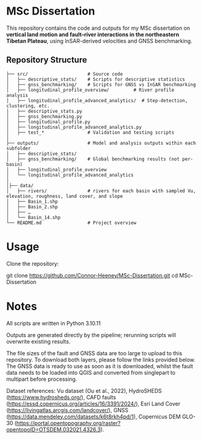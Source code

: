 # MSc Dissertation  

This repository contains the code and outputs for my MSc dissertation on **vertical land motion and fault–river interactions in the northeastern Tibetan Plateau**, using InSAR-derived velocities and GNSS benchmarking.  

## Repository Structure  

```plaintext
├── src/                      # Source code
│   ├── descriptive_stats/    # Scripts for descriptive statistics
│   ├── gnss_benchmarking/    # Scripts for GNSS vs InSAR benchmarking
│   ├── longitudinal_profile_overview/         # River profile analysis
│   ├── longitudinal_profile_advanced_analytics/  # Step-detection, clustering, etc.
│   ├── descriptive_stats.py
│   ├── gnss_benchmarking.py
│   ├── longitudinal_profile.py
│   ├── longitudinal_profile_advanced_analytics.py
│   ├── test_*                # Validation and testing scripts
│
├── outputs/                  # Model and analysis outputs within each subfolder
│   ├── descriptive_stats/              
│   ├── gnss_benchmarking/    # Global benchmarking results (not per-basin)
│   ├── longitudinal_profile_overview
│   └── longitudinal_profile_advanced_analytics
│
│├── data/
│   ├── rivers/               # rivers for each basin with sampled Vu, elevation, roughness, land cover, and slope              
│   ├── Basin_1.shp         
│   ├── Basin_2.shp
│   ├── …  
│   └── Basin_14.shp
└── README.md                 # Project overview

```

# Usage

Clone the repository:

git clone https://github.com/Connor-Heeney/MSc-Dissertation.git
cd MSc-Dissertation


# Notes

All scripts are written in Python 3.10.11

Outputs are generated directly by the pipeline; rerunning scripts will overwrite existing results.

The file sizes of the fault and GNSS data are too large to upload to this repository. To download both layers, please follow the links provided below. The GNSS data is ready to use as soon as it is downloaded, whilst the fault data needs to be loaded into QGIS and converted from singlepart to multipart before processing. 

Dataset references: Vu dataset (Ou et al., 2022), HydroSHEDS (https://www.hydrosheds.org/), CAFD faults (https://essd.copernicus.org/articles/16/3391/2024/), Esri Land Cover (https://livingatlas.arcgis.com/landcover/), GNSS (https://data.mendeley.com/datasets/k6t8rkh4pd/1), Copernicus DEM GLO-30 (https://portal.opentopography.org/raster?opentopoID=OTSDEM.032021.4326.3).
